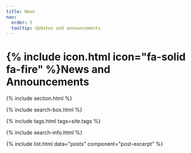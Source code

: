 ```yaml
---
title: News
nav:
  order: 5
  tooltip: Updates and announcements
---
```


# {% include icon.html icon="fa-solid fa-fire" %}News and Announcements

{% include section.html %}

{% include search-box.html %}

{% include tags.html tags=site.tags %}

{% include search-info.html %}

{% include list.html data="posts" component="post-excerpt" %}

